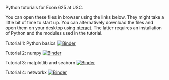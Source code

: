 Python tutorials for Econ 625 at USC.

You can open these files in browser using the links below. They might take a little bit of time to start up. You can alternatively download the files and open them on your desktop using [nteract](https://nteract.io/desktop). The latter requires an installation of Python and the modules used in the tutorial.

Tutorial 1: Python basics [![Binder](https://mybinder.org/badge_logo.svg)](https://mybinder.org/v2/gh/mpleung/Python_tutorials/master?filepath=1-basics.ipynb)

Tutorial 2: numpy [![Binder](https://mybinder.org/badge_logo.svg)](https://mybinder.org/v2/gh/mpleung/Python_tutorials/master?filepath=2-numpy.ipynb)

Tutorial 3: matplotlib and seaborn [![Binder](https://mybinder.org/badge_logo.svg)](https://mybinder.org/v2/gh/mpleung/Python_tutorials/master?filepath=3-matplotlib.ipynb)

Tutorial 4: networkx [![Binder](https://mybinder.org/badge_logo.svg)](https://mybinder.org/v2/gh/mpleung/Python_tutorials/master?filepath=4-networkx.ipynb)
